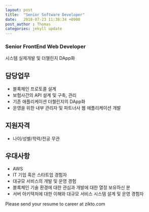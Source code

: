```yaml
---
layout: post
title:  "Senior Software Developer"
date:   2018-07-23 11:38:34 +0900
post_author : Thomas
categories: jekyll update
---
```

### Senior FrontEnd Web Developer

시스템 실제개발 및 더챌린지 DApp화


## 담당업무
- 블록체인 프로토콜 설계
- 보험사간의 API 설계 및 구축, 관리
- 기존 애플리케이션 더챌린지의 DApp화
- 운영을 위한 내부 관리자 및 파트너사 웹 애플리케이션 개발

## 지원자격
- 나이/성별/학력/전공 무관

## 우대사항
- AWS
- IT 기업 혹은 스타트업 경험자
- 대규모 서비스의 개발 및 운영 경험
- 블록체인 기술 환경에 대한 관심과 개발에 대한 열정 보유하신 분
- 서버 아키텍처에 대한 이해와 대규모 서비스 시스템 설계 및 운영 경험자


Please send your resume to career at zikto.com
